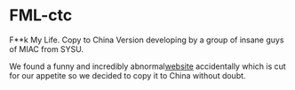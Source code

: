 FML-ctc
=======

F**k My Life. Copy to China Version developing by a group of insane guys of MIAC from SYSU.

We found a funny and incredibly abnormal[website](http://www.fmylife.com/) accidentally which is cut for our appetite so we decided to copy it to China without doubt.



